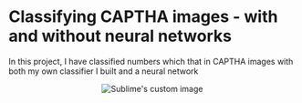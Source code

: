 # Classifying CAPTHA images - with and without neural networks
In this project, I have classified numbers which that in CAPTHA images with both my own classifier I built and a neural network

<p align="center">
  <img src="https://github.com/OlleKahreZall/Classifying-CAPTHA-images---with-and-without-neural-networks/blob/main/Images/train_0010.png?raw=true" alt="Sublime's custom image"/>
</p>
